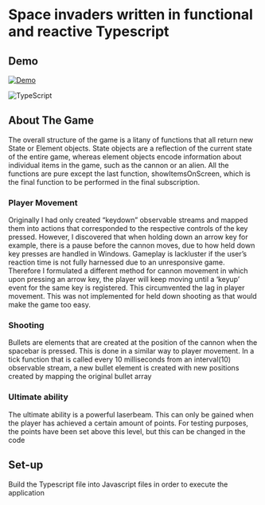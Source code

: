 # Space invaders written in functional and reactive Typescript
## Demo
[![Demo](https://img.youtube.com/vi/Q5M-Q1lxoAE/0.jpg)](https://www.youtube.com/watch?v=Q5M-Q1lxoAE)

![TypeScript](https://img.shields.io/badge/typescript-%23007ACC.svg?style=for-the-badge&logo=typescript&logoColor=white)

## About The Game
 The overall structure of the game is a litany of functions that all return new State or Element
 objects. State objects are a reflection of the current state of the entire game, whereas element
 objects encode information about individual items in the game, such as the cannon or an alien.
 All the functions are pure except the last function, showItemsOnScreen, which is the final
 function to be performed in the final subscription. 

 ### Player Movement
 Originally I had only created “keydown” observable streams and mapped them into actions that
 corresponded to the respective controls of the key pressed. However, I discovered that when
 holding down an arrow key for example, there is a pause before the cannon moves, due to how
 held down key presses are handled in Windows. Gameplay is lackluster if the user’s reaction
 time is not fully harnessed due to an unresponsive game. Therefore I formulated a different
 method for cannon movement in which upon pressing an arrow key, the player will keep moving
 until a ‘keyup’ event for the same key is registered. This circumvented the lag in player
 movement. This was not implemented for held down shooting as that would make the game too
 easy.

 ### Shooting
 Bullets are elements that are created at the position of the cannon when the spacebar is
 pressed. This is done in a similar way to player movement. In a tick function that is called every
 10 milliseconds from an interval(10) observable stream, a new bullet element is created with
 new positions created by mapping the original bullet array

 ### Ultimate ability
 The ultimate ability is a powerful laserbeam. This can only be gained when the player has achieved a certain amount of points. For testing purposes, the points have been set above this level, but this can be changed in the code

 ## Set-up
 Build the Typescript file into Javascript files in order to execute the application